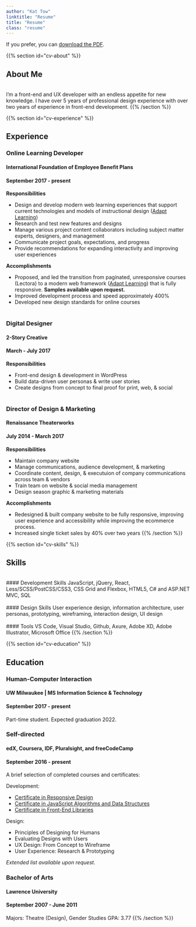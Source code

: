 ```yaml
---
author: "Kat Tow"
linktitle: "Resume"
title: "Resume"
class: "resume"
---
```


If you prefer, you can <a href="/ResumeTow.pdf">download the PDF</a>.

{{% section id="cv-about" %}}

## About Me

<br>
I’m a front-end and UX developer with an endless appetite for new knowledge. I have over 5 years of professional design experience with over two years of experience in front-end development.
{{% /section %}}

{{% section id="cv-experience" %}}

## Experience

### Online Learning Developer

#### International Foundation of Employee Benefit Plans

#### September 2017 - present

**Responsibilities**

- Design and develop modern web learning experiences that support current technologies and models of instructional design (<a href="https://www.adaptlearning.org/">Adapt Learning</a>)
- Research and test new features and designs
- Manage various project content collaborators including subject matter experts, designers, and management
- Communicate project goals, expectations, and progress
- Provide recommendations for expanding interactivity and improving user experiences

**Accomplishments**

- Proposed, and led the transition from paginated, unresponsive courses (Lectora) to a modern web framework (<a href="https://www.adaptlearning.org/">Adapt Learning</a>) that is fully responsive. **Samples available upon request.**
- Improved development process and speed approximately 400%
- Developed new design standards for online courses
  <br>
  <br>

### Digital Designer

#### 2-Story Creative

#### March - July 2017

**Responsibilities**

- Front-end design & development in WordPress
- Build data-driven user personas & write user stories
- Create designs from concept to final proof for print, web, & social
  <br>
  <br>

### Director of Design & Marketing

#### Renaissance Theaterworks

#### July 2014 - March 2017

**Responsibilities**

- Maintain company website
- Manage communications, audience development, & marketing
- Coordinate content, design, & executuion of company communications across team & vendors
- Train team on website & social media management
- Design season graphic & marketing materials

**Accomplishments**

- Redesigned & built company website to be fully responsive, improving user experience and accessibility while improving the ecommerce process.
- Increased single ticket sales by 40% over two years
  {{% /section %}}

{{% section id="cv-skills" %}}

## Skills

<br>
#### Development Skills
JavaScript, jQuery, React, Less/SCSS/PostCSS/CSS3, CSS Grid and Flexbox, HTML5, C# and ASP.NET MVC, SQL
<br>
<br>
#### Design Skills
User experience design, information architecture, user personas, prototyping, wireframing, interaction design, UI design
<br>
<br>
#### Tools
VS Code, Visual Studio, Github, Axure, Adobe XD, Adobe Illustrator, Microsoft Office
{{% /section %}}

{{% section id="cv-education" %}}

## Education

### Human-Computer Interaction

#### UW Milwaukee | MS Information Science & Technology

#### September 2017 - present

Part-time student. Expected graduation 2022.

### Self-directed

#### edX, Coursera, IDF, Pluralsight, and freeCodeCamp

#### September 2016 - present

A brief selection of completed courses and certificates:

Development:

- <a href="https://www.freecodecamp.org/certification/kattow88/responsive-web-design" target="_blank">Certificate in Responsive Design</a>
- <a href="https://www.freecodecamp.org/certification/kattow88/javascript-algorithms-and-data-structures" target="_blank">Certificate in JavaScript Algorithms and Data Structures</a>
- <a href="https://www.freecodecamp.org/certification/kattow88/front-end-libraries" target="_blank">Certificate in Front-End Libraries</a>

Design:

- Principles of Designing for Humans
- Evaluating Designs with Users
- UX Design: From Concept to Wireframe
- User Experience: Research & Prototyping

_Extended list available upon request._

### Bachelor of Arts

#### Lawrence University

#### September 2007 - June 2011

Majors: Theatre (Design), Gender Studies
GPA: 3.77
{{% /section %}}
